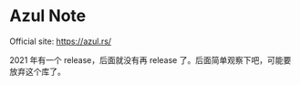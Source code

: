 # Azul Note

Official site: <https://azul.rs/>

2021 年有一个 release，后面就没有再 release 了。后面简单观察下吧，可能要放弃这个库了。